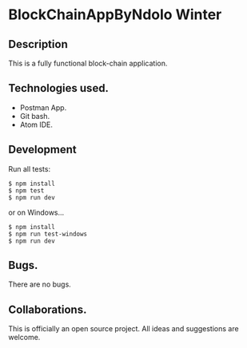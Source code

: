 # BlockChainAppByNdolo Winter

## Description
This is a fully functional block-chain application.

## Technologies used.

* Postman App.
* Git bash.
* Atom IDE.

## Development
Run all tests:

```
$ npm install
$ npm test
$ npm run dev
```
or on Windows...
```
$ npm install
$ npm run test-windows
$ npm run dev
```

## Bugs.
There are no bugs.

## Collaborations.
This is officially an open source project. All ideas and suggestions are welcome.
